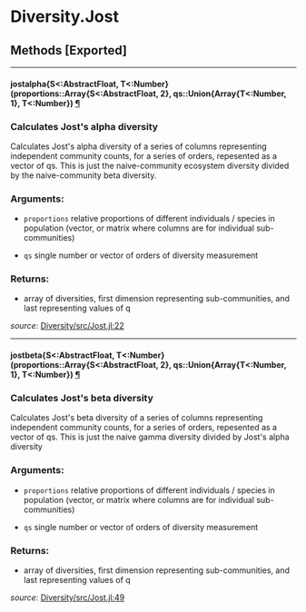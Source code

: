 # Diversity.Jost


## Methods [Exported]

---

<a id="method__jostalpha.1" class="lexicon_definition"></a>
#### jostalpha{S<:AbstractFloat, T<:Number}(proportions::Array{S<:AbstractFloat, 2},  qs::Union{Array{T<:Number, 1}, T<:Number}) [¶](#method__jostalpha.1)
### Calculates Jost's alpha diversity

Calculates Jost's alpha diversity of a series of columns representing
independent community counts, for a series of orders, repesented as a
vector of qs. This is just the naive-community ecosystem diversity
divided by the naive-community beta diversity.

### Arguments:
- `proportions` relative proportions of different individuals / species
                in population (vector, or matrix where columns are
                for individual sub-communities)

- `qs` single number or vector of orders of diversity measurement

### Returns:
- array of diversities, first dimension representing sub-communities, and
  last representing values of q


*source:*
[Diversity/src/Jost.jl:22](file:///Users/richardr/.julia/v0.4/Diversity/src/Jost.jl)

---

<a id="method__jostbeta.1" class="lexicon_definition"></a>
#### jostbeta{S<:AbstractFloat, T<:Number}(proportions::Array{S<:AbstractFloat, 2},  qs::Union{Array{T<:Number, 1}, T<:Number}) [¶](#method__jostbeta.1)
### Calculates Jost's beta diversity

Calculates Jost's beta diversity of a series of columns representing
independent community counts, for a series of orders, repesented as a
vector of qs. This is just the naive gamma diversity divided by
Jost's alpha diversity

### Arguments:
- `proportions` relative proportions of different individuals / species
                in population (vector, or matrix where columns are
                for individual sub-communities)

- `qs` single number or vector of orders of diversity measurement

### Returns:
- array of diversities, first dimension representing sub-communities, and
  last representing values of q


*source:*
[Diversity/src/Jost.jl:49](file:///Users/richardr/.julia/v0.4/Diversity/src/Jost.jl)

